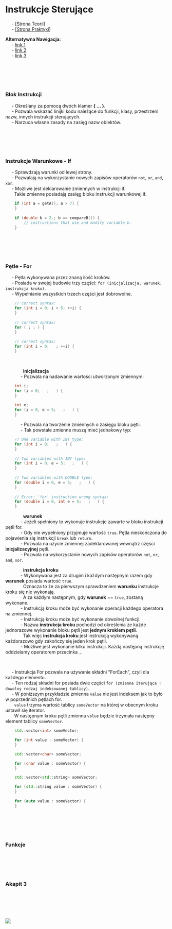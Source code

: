 # Instrukcje Sterujące
&nbsp;&nbsp;&nbsp;&nbsp; - [[Strona Teorii]](#podsumowanie-classic-builder) \
&nbsp;&nbsp;&nbsp;&nbsp; - [[Strona Praktyki]](#program-11--productfile--guitar) 

**Alternatywna Nawigacja:**  
&nbsp;&nbsp;&nbsp;&nbsp; - [link 1]() \
&nbsp;&nbsp;&nbsp;&nbsp; - [link 2]() \
&nbsp;&nbsp;&nbsp;&nbsp; - [link 3]()


<br/><br/>
-------------
### Blok Instrukcji
&nbsp;&nbsp;&nbsp;&nbsp; - Określany za pomocą dwóch klamer **{ ... }**. \
&nbsp;&nbsp;&nbsp;&nbsp; - Pozwala wskazać linijki kodu należące do funkcji, klasy, przestrzeni nazw, innych instrukcji sterujących. \
&nbsp;&nbsp;&nbsp;&nbsp; - Narzuca własne zasady na zasięg nazw obiektów.

<br/><br/>
-------------
### Instrukcje Warunkowe - If
&nbsp;&nbsp;&nbsp;&nbsp; - Sprawdzają warunki od lewej strony. \
&nbsp;&nbsp;&nbsp;&nbsp; - Pozwalają na wykorzystanie nowych zapisów operatorów `not`, `or`, `and`, `xor`. \
&nbsp;&nbsp;&nbsp;&nbsp; - Możliwe jest deklarowanie zmiennych w instrukcji if. \
&nbsp;&nbsp;&nbsp;&nbsp;&nbsp;&nbsp; Takie zmienne posiadają zasięg bloku instrukcji warunkowej if.
```cpp
    if (int a = getA(); a > 7) {
    }
    
    if (double b = 2.; b == compareB()) {
        // instructions that use and modify variable b.    
    }   
```

<br/><br/>
-------------
### Pętle - For
&nbsp;&nbsp;&nbsp;&nbsp; - Pętla wykonywana przez znaną ilość kroków. \
&nbsp;&nbsp;&nbsp;&nbsp; - Posiada w swojej budowie trzy części:   ```for (inicjalizacja; warunek; instrukcja kroku)```. \
&nbsp;&nbsp;&nbsp;&nbsp; - Wypełnianie wszystkich trzech części jest dobrowolne.
```cpp
    // correct syntax:
    for (int i = 0; i < 5; ++i) {
    }
    
    // correct syntax:
    for ( ; ; ) {
    }
    
    // correct syntax:
    for (int i = 0;   ; ++i) {
    }
```

<br/>

&nbsp;&nbsp;&nbsp;&nbsp;&nbsp;&nbsp;&nbsp;&nbsp;&nbsp;&nbsp;&nbsp;&nbsp;&nbsp; **inicjalizacja** \
&nbsp;&nbsp;&nbsp;&nbsp;&nbsp;&nbsp;&nbsp;&nbsp;&nbsp;&nbsp;&nbsp; - Pozwala na nadawanie wartości utworzonym zmiennym:
```cpp
    int i;
    for (i = 0;   ;   ) {
    }
    
    int e;
    for (i = 0, e = 5;   ;   ) {
    }
```
&nbsp;&nbsp;&nbsp;&nbsp;&nbsp;&nbsp;&nbsp;&nbsp;&nbsp;&nbsp;&nbsp; - Pozwala na tworzenie zmiennych o zasięgu bloku pętli. \
&nbsp;&nbsp;&nbsp;&nbsp;&nbsp;&nbsp;&nbsp;&nbsp;&nbsp;&nbsp;&nbsp; - Tak powstałe zmienne muszą mieć jednakowy typ:
```cpp
    // One variable with INT type:
    for (int i = 0;   ;   ) {
    }
    
    // Two variables with INT type:
    for (int i = 0, e = 5;   ;   ) {
    }
        
    // Two variables with DOUBLE type:
    for (double i = 0, e = 5;   ;   ) {
    }
   
    // Error: 'for' instruction wrong syntax:
    for (double i = 0, int e = 5;   ;   ) {
    }
```

&nbsp;&nbsp;&nbsp;&nbsp;&nbsp;&nbsp;&nbsp;&nbsp;&nbsp;&nbsp;&nbsp;&nbsp;&nbsp; **warunek** \
&nbsp;&nbsp;&nbsp;&nbsp;&nbsp;&nbsp;&nbsp;&nbsp;&nbsp;&nbsp;&nbsp; - Jeżeli spełniony to wykonuje instrukcje zawarte w bloku instrukcji pętli for. \
&nbsp;&nbsp;&nbsp;&nbsp;&nbsp;&nbsp;&nbsp;&nbsp;&nbsp;&nbsp;&nbsp; - Gdy nie wypełniony przyjmuje wartość `true`. Pętla nieskończona do pojawienia się instrukcji `break` lub `return`. \
&nbsp;&nbsp;&nbsp;&nbsp;&nbsp;&nbsp;&nbsp;&nbsp;&nbsp;&nbsp;&nbsp; - Pozwala na użycie zmiennej zadeklarowanej wewnątrz części **inicjalizacyjnej** pętli. \
&nbsp;&nbsp;&nbsp;&nbsp;&nbsp;&nbsp;&nbsp;&nbsp;&nbsp;&nbsp;&nbsp; - Pozwala na wykorzystanie nowych zapisów operatorów `not`, `or`, `and`, `xor`.

&nbsp;&nbsp;&nbsp;&nbsp;&nbsp;&nbsp;&nbsp;&nbsp;&nbsp;&nbsp;&nbsp;&nbsp;&nbsp; **instrukcja kroku** \
&nbsp;&nbsp;&nbsp;&nbsp;&nbsp;&nbsp;&nbsp;&nbsp;&nbsp;&nbsp;&nbsp; - Wykonywana jest za drugim i każdym następnym razem gdy **warunek** posiada wartość `true`. \
&nbsp;&nbsp;&nbsp;&nbsp;&nbsp;&nbsp;&nbsp;&nbsp;&nbsp;&nbsp;&nbsp;&nbsp;&nbsp; Oznacza to że za pierwszym sprawdzeniem **warunku** instrukcje kroku się nie wykonają. \
&nbsp;&nbsp;&nbsp;&nbsp;&nbsp;&nbsp;&nbsp;&nbsp;&nbsp;&nbsp;&nbsp;&nbsp;&nbsp; A za każdym następnym, gdy **warunek** == `true`, zostaną wykonane. \
&nbsp;&nbsp;&nbsp;&nbsp;&nbsp;&nbsp;&nbsp;&nbsp;&nbsp;&nbsp;&nbsp; - Instrukcją kroku może być wykonanie operacji każdego operatora na zmiennej. \
&nbsp;&nbsp;&nbsp;&nbsp;&nbsp;&nbsp;&nbsp;&nbsp;&nbsp;&nbsp;&nbsp; - Instrukcją kroku może być wykonanie dowolnej funkcji. \
&nbsp;&nbsp;&nbsp;&nbsp;&nbsp;&nbsp;&nbsp;&nbsp;&nbsp;&nbsp;&nbsp; - Nazwa **instrukcja kroku** pochodzi od określenia że każde jednorazowe wykonanie bloku pętli jest **jednym krokiem pętli**. \
&nbsp;&nbsp;&nbsp;&nbsp;&nbsp;&nbsp;&nbsp;&nbsp;&nbsp;&nbsp;&nbsp;&nbsp;&nbsp; Tak więc **instrukcja kroku** jest instrukcją wykonywaną każdorazowo gdy zakończy się jeden krok pętli. \
&nbsp;&nbsp;&nbsp;&nbsp;&nbsp;&nbsp;&nbsp;&nbsp;&nbsp;&nbsp;&nbsp; - Możliwe jest wykonanie kilku instrukcji. Każdą następną instrukcję oddzielamy operatorem przecinka `,`. 

<br/>

&nbsp;&nbsp;&nbsp;&nbsp; - Instrukcja For pozwala na używanie składni "ForEach", czyli dla każdego elementu. \
&nbsp;&nbsp;&nbsp;&nbsp; - Ten rodzaj składni for posiada dwie części ```for (zmienna iterująca : dowolny rodzaj indeksowanej tablicy)```. \
&nbsp;&nbsp;&nbsp;&nbsp; - W poniższym przykładzie zmienna `value` nie jest indeksem jak to było w poprzednich pętlach for. \
&nbsp;&nbsp;&nbsp;&nbsp;&nbsp;&nbsp; `value` trzyma wartość tablicy `someVector` na której w obecnym kroku ustawił się iterator. \
&nbsp;&nbsp;&nbsp;&nbsp;&nbsp;&nbsp; W następnym kroku pętli zmienna `value` będzie trzymała następny element tablicy `someVector`.
```cpp
    std::vector<int> someVector;

    for (int value : someVector) {
    }   
```
```cpp
    std::vector<char> someVector;

    for (char value : someVector) {
    }   
```
```cpp
    std::vector<std::string> someVector;

    for (std::string value : someVector) {
    }   
    
    for (auto value : someVector) {
    }  
```


<br/><br/>
-------------
### Funkcje


<br/><br/>
-------------
### Akapit 3


<br/><br/>
-------------
![](https://github.com/Ptysiek/resources/blob/master/Ver2.PNG)
